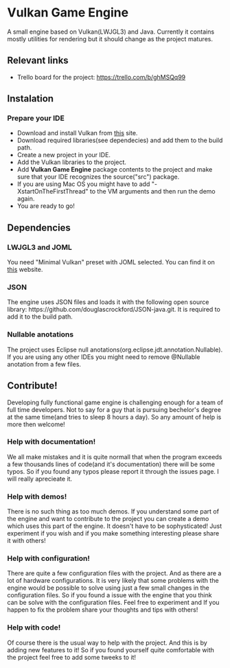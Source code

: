 # Vulkan Game Engine

A small engine based on Vulkan(LWJGL3) and Java. Currently it contains mostly utilities for rendering but it should change as the project matures. 

<h2>Relevant links</h2>

 * Trello board for the project: https://trello.com/b/ghMSQq99

<h2>Instalation</h2>

 <h3>Prepare your IDE</h3>
 
  * Download and install Vulkan from <a href="https://vulkan.lunarg.com/sdk/home">this</a> site.
  * Download required libraries(see dependecies) and add them to the build path.
  * Create a new project in your IDE.
  * Add the Vulkan libraries to the project.
  * Add <b>Vulkan Game Engine</b> package contents to the project and make sure that your IDE recognizes the source("src") package.
  * If you are using Mac OS you might have to add "-XstartOnTheFirstThread" to the VM arguments and then run the demo again.
  * You are ready to go!
  
  
<h2>Dependencies</h2>

 <h3>LWJGL3 and JOML</h3>

 <p> You need "Minimal Vulkan" preset with JOML selected. You can find it on <a href="https://www.lwjgl.org/download">this</a> website. </p>
 
 <h3> JSON </h3>
 
 <p> The engine uses JSON files and loads it with the following open source library: https://github.com/douglascrockford/JSON-java.git.
It is required to add it to the build path.</p>

<h3> Nullable anotations </h3>

<p> The project uses Eclipse null anotations(org.eclipse.jdt.annotation.Nullable). If you are using any other IDEs you might need to remove @Nullable anotation from a few files. </p>

<h2>Contribute!</h2>
<p>Developing fully functional game engine is challenging enough for a team of full time developers. Not to say for a guy that is pursuing bechelor's degree at the same time(and tries to sleep 8 hours a day). So any amount of help is more then welcome!</p>

<h3>Help with documentation!</h3>

  We all make mistakes and it is quite normall that when the program exceeds a few thousands lines of code(and it's documentation) there will be some typos. So if you found any typos please report it through the issues page. I will really aprecieate it.
  
 <h3>Help with demos!</h3>
 There is no such thing as too much demos. If you understand some part of the engine and want to contribute to the project you can create a demo which uses this part of the engine. It doesn't have to be sophysticated! Just experiment if you wish and if you make something interesting please share it with others! 
 
 <h3>Help with configuration!</h3>
  There are quite a few configuration files with the project. And as there are a lot of hardware configurations. It is very likely that some problems with the engine would be possible to solve using just a few small changes in the configuration files. So if you found a issue with the engine that you think can be solve with the configuration files. Feel free to experiment and If you happen to fix the problem share your thoughts and tips with others!
 
 <h3> Help with code! </h3>
  Of course there is the usual way to help with the project. And this is by adding new features to it! So if you found yourself quite comfortable with the project feel free to add some tweeks to it!
